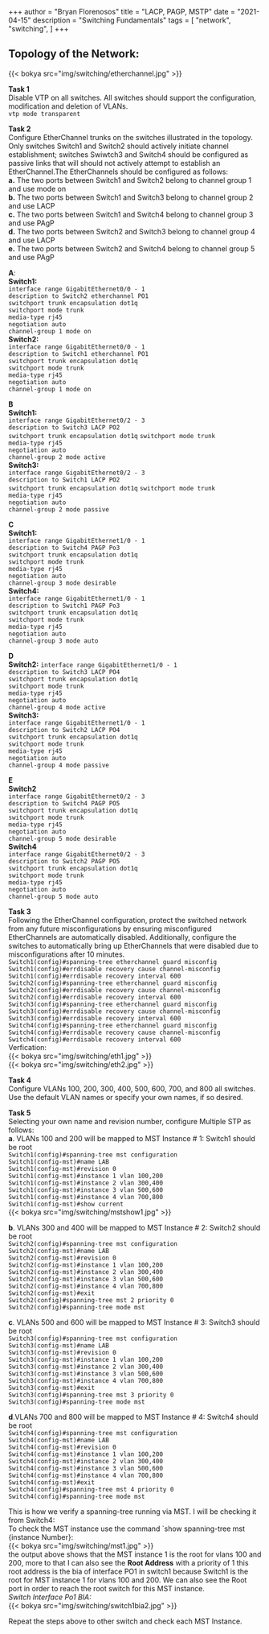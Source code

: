 +++
author = "Bryan Florenosos"
title = "LACP, PAGP, MSTP"
date = "2021-04-15"
description = "Switching Fundamentals"
tags = [
    "network",
    "switching",
]
+++

## Topology of the Network:  
{{< bokya src="img/switching/etherchannel.jpg" >}}  

**Task 1**  
Disable VTP on all switches. All switches should support the configuration, modification and deletion of VLANs.  
`vtp mode transparent`  

**Task 2**  
Configure EtherChannel trunks on the switches illustrated in the topology. Only switches Switch1 and Switch2 should actively initiate channel establishment; switches Swiwtch3 and Switch4 should be configured as passive links that will should not actively attempt to
establish an EtherChannel.The EtherChannels should be configured as follows:  
**a.** The two ports between Switch1 and Switch2 belong to channel group 1 and use mode on  
**b.** The two ports between Switch1 and Switch3 belong to channel group 2 and use LACP  
**c.** The two ports between Switch1 and Switch4 belong to channel group 3 and use PAgP  
**d.** The two ports between Switch2 and Switch3 belong to channel group 4 and use LACP  
**e.** The two ports between Switch2 and Switch4 belong to channel group 5 and use PAgP  

**A**:  
**Switch1:**  
`interface range GigabitEthernet0/0 - 1`  
 `description to Switch2 etherchannel PO1`  
 `switchport trunk encapsulation dot1q`  
 `switchport mode trunk`  
 `media-type rj45`  
 `negotiation auto`  
 `channel-group 1 mode on`  
**Switch2:**  
`interface range GigabitEthernet0/0 - 1`  
 `description to Switch1 etherchannel PO1`  
 `switchport trunk encapsulation dot1q`  
 `switchport mode trunk`  
 `media-type rj45`  
 `negotiation auto`  
 `channel-group 1 mode on`  
  
**B**  
**Switch1:**  
`interface range GigabitEthernet0/2 - 3`  
 `description to Switch3 LACP PO2`  
 `switchport trunk encapsulation dot1q`
 `switchport mode trunk`  
 `media-type rj45`  
 `negotiation auto`  
 `channel-group 2 mode active`  
 **Switch3:**  
`interface range GigabitEthernet0/2 - 3`  
 `description to Switch1 LACP PO2`  
 `switchport trunk encapsulation dot1q`
 `switchport mode trunk`  
 `media-type rj45`  
 `negotiation auto`  
 `channel-group 2 mode passive`  
  
**C**  
**Switch1:**  
`interface range GigabitEthernet1/0 - 1`  
 `description to Switch4 PAGP Po3`  
 `switchport trunk encapsulation dot1q`  
 `switchport mode trunk`  
 `media-type rj45`  
 `negotiation auto`  
 `channel-group 3 mode desirable`  
**Switch4:**  
`interface range GigabitEthernet1/0 - 1`  
 `description to Switch1 PAGP Po3`  
 `switchport trunk encapsulation dot1q`  
 `switchport mode trunk`  
 `media-type rj45`  
 `negotiation auto`  
 `channel-group 3 mode auto`  
   
**D**  
**Switch2:**
`interface range GigabitEthernet1/0 - 1`  
 `description to Switch3 LACP PO4`  
 `switchport trunk encapsulation dot1q`  
 `switchport mode trunk`  
 `media-type rj45`  
 `negotiation auto`  
 `channel-group 4 mode active`  
**Switch3:**  
`interface range GigabitEthernet1/0 - 1`  
 `description to Switch2 LACP PO4`  
 `switchport trunk encapsulation dot1q`  
 `switchport mode trunk`  
 `media-type rj45`  
 `negotiation auto`  
 `channel-group 4 mode passive`  
  
**E**  
**Switch2**  
`interface range GigabitEthernet0/2 - 3`  
 `description to Switch4 PAGP PO5`  
 `switchport trunk encapsulation dot1q`  
 `switchport mode trunk`  
 `media-type rj45`  
 `negotiation auto`  
 `channel-group 5 mode desirable`  
**Switch4**  
`interface range GigabitEthernet0/2 - 3`  
 `description to Switch2 PAGP PO5`  
 `switchport trunk encapsulation dot1q`  
 `switchport mode trunk`  
 `media-type rj45`  
 `negotiation auto`  
 `channel-group 5 mode auto`  
  
**Task 3**  
Following the EtherChannel configuration, protect the switched network from any future misconfigurations by ensuring misconfigured EtherChannels are automatically disabled. Additionally, configure the switches to automatically bring up EtherChannels that were
disabled due to misconfigurations after 10 minutes.  
`Switch1(config)#spanning-tree etherchannel guard misconfig`  
`Switch1(config)#errdisable recovery cause channel-misconfig`  
`Switch1(config)#errdisable recovery interval 600`  
`Switch2(config)#spanning-tree etherchannel guard misconfig`  
`Switch2(config)#errdisable recovery cause channel-misconfig`  
`Switch2(config)#errdisable recovery interval 600`  
`Switch3(config)#spanning-tree etherchannel guard misconfig`  
`Switch3(config)#errdisable recovery cause channel-misconfig`  
`Switch3(config)#errdisable recovery interval 600`  
`Switch4(config)#spanning-tree etherchannel guard misconfig`  
`Switch4(config)#errdisable recovery cause channel-misconfig`  
`Switch4(config)#errdisable recovery interval 600`  
Verfication:  
{{< bokya src="img/switching/eth1.jpg" >}}  
{{< bokya src="img/switching/eth2.jpg" >}}  
  
**Task 4**  
Configure VLANs 100, 200, 300, 400, 500, 600, 700, and 800 all switches. Use the default VLAN names or specify your own names, if so desired.  
  
**Task 5**  
Selecting your own name and revision number, configure Multiple STP as follows:  
**a**. VLANs 100 and 200 will be mapped to MST Instance # 1: Switch1 should be root  
`Switch1(config)#spanning-tree mst configuration`  
`Switch1(config-mst)#name LAB`  
`Switch1(config-mst)#revision 0`  
`Switch1(config-mst)#instance 1 vlan 100,200`  
`Switch1(config-mst)#instance 2 vlan 300,400`  
`Switch1(config-mst)#instance 3 vlan 500,600`  
`Switch1(config-mst)#instance 4 vlan 700,800`  
`Switch1(config-mst)#show current`  
{{< bokya src="img/switching/mstshow1.jpg" >}}  
  
**b**. VLANs 300 and 400 will be mapped to MST Instance # 2: Switch2 should be root  
`Switch2(config)#spanning-tree mst configuration`  
`Switch2(config-mst)#name LAB`  
`Switch2(config-mst)#revision 0`  
`Switch2(config-mst)#instance 1 vlan 100,200`  
`Switch2(config-mst)#instance 2 vlan 300,400`  
`Switch2(config-mst)#instance 3 vlan 500,600`  
`Switch2(config-mst)#instance 4 vlan 700,800`  
`Switch2(config-mst)#exit`  
`Switch2(config)#spanning-tree mst 2 priority 0`  
`Switch2(config)#spanning-tree mode mst`  
  
**c**. VLANs 500 and 600 will be mapped to MST Instance # 3: Switch3 should be root  
`Switch3(config)#spanning-tree mst configuration`  
`Switch3(config-mst)#name LAB`  
`Switch3(config-mst)#revision 0`  
`Switch3(config-mst)#instance 1 vlan 100,200`  
`Switch3(config-mst)#instance 2 vlan 300,400`  
`Switch3(config-mst)#instance 3 vlan 500,600`  
`Switch3(config-mst)#instance 4 vlan 700,800`  
`Switch3(config-mst)#exit`  
`Switch3(config)#spanning-tree mst 3 priority 0`  
`Switch3(config)#spanning-tree mode mst`  
  
**d**.VLANs 700 and 800 will be mapped to MST Instance # 4: Switch4 should be root   
`Switch4(config)#spanning-tree mst configuration`  
`Switch4(config-mst)#name LAB`  
`Switch4(config-mst)#revision 0`  
`Switch4(config-mst)#instance 1 vlan 100,200`  
`Switch4(config-mst)#instance 2 vlan 300,400`  
`Switch4(config-mst)#instance 3 vlan 500,600`  
`Switch4(config-mst)#instance 4 vlan 700,800`  
`Switch4(config-mst)#exit`  
`Switch4(config)#spanning-tree mst 4 priority 0`  
`Switch4(config)#spanning-tree mode mst`  
   
This is how we verify a spanning-tree running via MST. I will be checking it from Switch4:  
To check the MST instance use the command `show spanning-tree mst {instance Number}:  
{{< bokya src="img/switching/mst1.jpg" >}}  
the output above shows that the MST instance 1 is the root for vlans 100 and 200, more to that I can also see the **Root Address** with a priority of 1 this root address is the bia of interface PO1 in switch1 because Switch1 is the root for MST instance 1 for vlans 100 and 200. We can also see the Root port in order to reach the root switch for this MST instance.  
*Switch Interface Po1 BIA:*  
{{< bokya src="img/switching/switch1bia2.jpg" >}}  

Repeat the steps above to other switch and check each MST Instance.  

